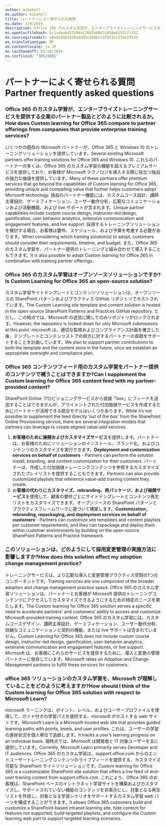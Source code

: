 ```yaml
---
author: mikeholl
ms.author: mikeholl
title: パートナーによく寄せられる質問
ms.date: 3/9/2019
description: Office 365 のカスタム学習が、エンタープライズトレーニングサービスを提供する企業のパートナー製品とどのように比較されるか。
ms.openlocfilehash: 5c1cdaabd3f506417607a80d7c058e61551fc332
ms.sourcegitcommit: e0adc8963419a4dd5c4d9bcc9f4f2cc1fbe291d4
ms.translationtype: MT
ms.contentlocale: ja-JP
ms.lasthandoff: 03/10/2019
ms.locfileid: "30523601"
---
```

# <a name="partner-frequently-asked-questions"></a><span data-ttu-id="9d566-103">パートナーによく寄せられる質問</span><span class="sxs-lookup"><span data-stu-id="9d566-103">Partner frequently asked questions</span></span>

### <a name="how-does-custom-learning-for-office-365-compare-to-partner-offerings-from-companies-that-provide-enterprise-training-services"></a><span data-ttu-id="9d566-104">Office 365 のカスタム学習が、エンタープライズトレーニングサービスを提供する企業のパートナー製品とどのように比較されるか。</span><span class="sxs-lookup"><span data-stu-id="9d566-104">How does Custom learning for Office 365 compare to partner offerings from companies that provide enterprise training services?</span></span>
<span data-ttu-id="9d566-105">いくつかの既存の Microsoft パートナーが、Office 365 と Windows 10 のトレーニングソリューションを提供しています。</span><span class="sxs-lookup"><span data-stu-id="9d566-105">Several existing Microsoft partners offer training solutions for Office 365 and Windows 10.</span></span> <span data-ttu-id="9d566-106">これらのパートナーの多くは、Office 365 のカスタム学習の機能を超えるプレミアムサービスを提供しており、お客様が Microsoft テクノロジを導入する際に役立つ独自の強力な価値を提供しています。</span><span class="sxs-lookup"><span data-stu-id="9d566-106">Many of these partners offer premium services that go beyond the capabilities of Custom learning for Office 365, providing unique and compelling value that further helps customers adopt Microsoft technology.</span></span> <span data-ttu-id="9d566-107">独自のパートナー機能には、カスタムコース設計、講師主導設計、ゲーミフィケーション、ユーザー動作分析、広範なコミュニケーションおよび活動機能、および live サポートが含まれます。</span><span class="sxs-lookup"><span data-stu-id="9d566-107">Unique partner capabilities include custom course design, instructor-led design, gamification, user behavior analytics, extensive communication and engagement features, and live support.</span></span> <span data-ttu-id="9d566-108">採用するトレーニングソリューションを検討する場合、お客様は要件、スケジュール、および予算を考慮する必要があります。</span><span class="sxs-lookup"><span data-stu-id="9d566-108">When considering which training solution(s) to adopt, customers should consider their requirements, timeline, and budget.</span></span> <span data-ttu-id="9d566-109">また、Office 365 のカスタム学習を、パートナー提供のトレーニングと組み合わせて導入することもできます。</span><span class="sxs-lookup"><span data-stu-id="9d566-109">It is also possible to adopt Custom learning for Office 365 in combination with training partner offerings.</span></span>
 
### <a name="is-custom-learning-for-office-365-an-open-source-solution"></a><span data-ttu-id="9d566-110">Office 365 のカスタム学習はオープンソースソリューションですか?</span><span class="sxs-lookup"><span data-stu-id="9d566-110">Is Custom Learning for Office 365 an open-source solution?</span></span>
<span data-ttu-id="9d566-111">カスタム学習サイトテンプレートとコンテンツソリューションは、オープンソースの SharePoint パターンおよびプラクティス GitHub リポジトリでホストされています。</span><span class="sxs-lookup"><span data-stu-id="9d566-111">The Custom Learning site template and content solution is hosted in the open-source SharePoint Patterns and Practices GitHub repository.</span></span> <span data-ttu-id="9d566-112">ただし、この時点では、Microsoft の送信に関してのみリポジトリがロックされます。</span><span class="sxs-lookup"><span data-stu-id="9d566-112">However, the repository is locked down for only Microsoft submissions at this point.</span></span> <span data-ttu-id="9d566-113">microsoft は、適切な監視およびコンプライアンス計画を確立した後、テンプレートとコンテンツストアの両方に対するパートナーの貢献をサポートすることを計画しています。</span><span class="sxs-lookup"><span data-stu-id="9d566-113">We plan to support partner contributions to both the template and the content store in the future, once we establish an appropriate oversight and compliance plan.</span></span>  

### <a name="can-i-supplement-the-custom-learning-for-office-365-content-feed-with-my-partner-provided-content"></a><span data-ttu-id="9d566-114">Office 365 コンテンツフィード用のカスタム学習をパートナー提供のコンテンツで補うことはできますか?</span><span class="sxs-lookup"><span data-stu-id="9d566-114">Can I supplement the Custom learning for Office 365 content feed with my partner-provided content?</span></span> 
<span data-ttu-id="9d566-115">SharePoint Online プロビジョニングサービスから直接「box」にフィードを追加することはできませんが、アライメントされた付加価値サービスを作成するためにパートナーが活用できる統合モデルはいくつかあります。</span><span class="sxs-lookup"><span data-stu-id="9d566-115">While it’s not possible to supplement the feed directly ‘out of the box’ from the SharePoint Online Provisioning service, there are several integration models that partners can leverage to create aligned value-add services.</span></span>

1. <span data-ttu-id="9d566-116">**お客様のために展開およびカスタマイズサービス**を提供します。パートナーは、お客様のためにソリューションのインストール、ブランド化、およびコンテンツのカスタマイズを実行できます。</span><span class="sxs-lookup"><span data-stu-id="9d566-116">**Deployment and customization services on behalf of customers** - Partners can perform the solution install, branding, and content customization for their customers.</span></span> <span data-ttu-id="9d566-117">パートナーは、作成した付加価値トレーニングコンテンツを参照するカスタマイズされたプレイリストを提供することもできます。</span><span class="sxs-lookup"><span data-stu-id="9d566-117">Partners can also provide customized playlists that reference value-add training content they create.</span></span> 
2. <span data-ttu-id="9d566-118">お**客様の代わりにカスタマイズ、rebranding、再パッケージ、および展開サービス**を使用して、顧客の要件ごとにサイトテンプレートとコンテンツ再生リストをカスタマイズできます。オープンソースの SharePoint パターンとプラクティスフレームワークに基づいて構築します。</span><span class="sxs-lookup"><span data-stu-id="9d566-118">**Customization, rebranding, repackaging, and deployment services on behalf of customers** - Partners can customize site templates and content playlists per customer requirements, and they can repackage and deploy them within customer environments by building on the open-source SharePoint Patterns and Practice framework.</span></span> 

### <a name="how-does-this-solution-affect-my-adoption-change-management-practice"></a><span data-ttu-id="9d566-119">このソリューションは、どのようにして採用変更管理の実施方法に影響しますか?</span><span class="sxs-lookup"><span data-stu-id="9d566-119">How does this solution affect my adoption change management practice?</span></span> 
<span data-ttu-id="9d566-120">トレーニングサービスは、より広範な導入と変更管理プラクティス空間の1つのコンポーネントです。</span><span class="sxs-lookup"><span data-stu-id="9d566-120">Training services are one component of the broader adoption and change management practice space.</span></span> <span data-ttu-id="9d566-121">Office 365 のカスタム学習ソリューションは、パートナーとお客様が Microsoft 提供のトレーニングコンテンツにアクセスしてカスタマイズできるようにするための特定のニーズを果たします。</span><span class="sxs-lookup"><span data-stu-id="9d566-121">The Custom learning for Office 365 solution serves a specific need to accelerate partners’ and customers’ ability to access and customize Microsoft-provided training content.</span></span> <span data-ttu-id="9d566-122">Office 365 のカスタム学習には、カスタムコースデザイン、講師主導設計、ゲーミフィケーション、ユーザー動作分析、詳細なコミュニケーションと契約の機能、または live サポートは含まれていません。</span><span class="sxs-lookup"><span data-stu-id="9d566-122">Custom Learning for Office 365 does not include custom course design, instructor-led design, gamification, user-behavior analytics, extensive communication and engagement features, or live support.</span></span> <span data-ttu-id="9d566-123">Microsoft は、お客様にこれらのサービスを提供するために、導入と変更の管理パートナーに依存しています。</span><span class="sxs-lookup"><span data-stu-id="9d566-123">Microsoft relies on Adoption and Change Management partners to fulfill these services for customers.</span></span> 

### <a name="how-should-i-think-of-the-custom-learning-for-office-365-solution-with-respect-to-microsoft-learn"></a><span data-ttu-id="9d566-124">office 365 ソリューションのカスタム学習を、Microsoft が理解していることをどのように考えますか?</span><span class="sxs-lookup"><span data-stu-id="9d566-124">How should I think of the Custom learning for Office 365 solution with respect to Microsoft Learn?</span></span>
<span data-ttu-id="9d566-125">microsoft ラーニングは、ポイント、レベル、およびユーザープロファイルを使用して、ガイド付きの学習パスを提供する、microsoft がホストする web サイトです。</span><span class="sxs-lookup"><span data-stu-id="9d566-125">Microsoft Learn is a Microsoft-hosted web site that provides guided learning paths with points, levels, and user profiles.</span></span> <span data-ttu-id="9d566-126">これは、ユーザーの学習の進捗状況を個人単位で追跡します。</span><span class="sxs-lookup"><span data-stu-id="9d566-126">It tracks a user’s learning progress on an individual basis.</span></span> <span data-ttu-id="9d566-127">現時点では、Microsoft は開発者と IT 対象ユーザーを主に提供しています。</span><span class="sxs-lookup"><span data-stu-id="9d566-127">Currently, Microsoft Learn primarily serves Developer and IT audiences.</span></span> <span data-ttu-id="9d566-128">Office 365 のカスタム学習は、support.office.com からのエンドユーザートレーニングコンテンツのライブフィードを提供する、カスタマイズ可能な SharePoint サイトソリューションです。</span><span class="sxs-lookup"><span data-stu-id="9d566-128">Custom learning for Office 365 is a customizable SharePoint site solution that offers a live feed of end-user training content from support.office.com.</span></span> <span data-ttu-id="9d566-129">これにより、Office 365 のお客様は、SharePoint ベースのイントラネット学習サイトを構築およびカスタマイズし、サポートされていない機能のコンテンツを非表示にし、対象となる再生リストを作成し、対象となる学習シナリオをサポートするカスタム学習 web パーツを構成することができます。</span><span class="sxs-lookup"><span data-stu-id="9d566-129">It allows Office 365 customers build and customize a SharePoint-based intranet learning site, hide content for features not supported, build targeted playlists, and configure the Custom learning web part to support targeted learning scenarios.</span></span>
